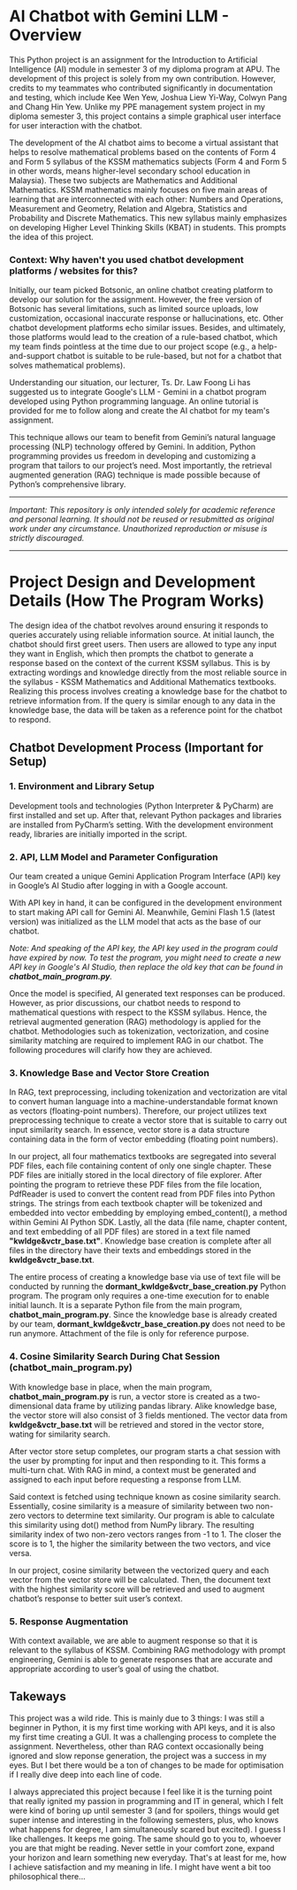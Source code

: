 # AI Chatbot with Gemini LLM - Overview
This Python project is an assignment for the Introduction to Artificial Intelligence (AI) module in semester 3 of my diploma program at APU. The development of this project is solely from my own contribution. However, credits to my teammates who contributed significantly in documentation and testing, which include Kee Wen Yew, Joshua Liew Yi-Way, Colwyn Pang and Chang Hin Yew. Unlike my PPE management system project in my diploma semester 3, this project contains a simple graphical user interface for user interaction with the chatbot.

The development of the AI chatbot aims to become a virtual assistant that helps to resolve mathematical problems based on the contents of Form 4 and Form 5 syllabus of the KSSM mathematics subjects (Form 4 and Form 5 in other words, means higher-level secondary school education in Malaysia). These two subjects are Mathematics and Additional Mathematics. KSSM mathematics mainly focuses on five main areas of learning that are interconnected with each other: Numbers and Operations, Measurement and Geometry, Relation and Algebra, Statistics and Probability and Discrete Mathematics. This new syllabus mainly emphasizes on developing Higher Level Thinking Skills (KBAT) in students. This prompts the idea of this project. 
<br>
### Context: Why haven't you used chatbot development platforms / websites for this?
Initially, our team picked Botsonic, an online chatbot creating platform to develop our solution for the assignment. However, the free version of Botsonic has several limitations, such as limited source uploads, low customization, occasional inaccurate response or hallucinations, etc. Other chatbot development platforms echo similar issues. Besides, and ultimately, those platforms would lead to the creation of a rule-based chatbot, which my team finds pointless at the time due to our project scope (e.g., a help-and-support chatbot is suitable to be rule-based, but not for a chatbot that solves mathematical problems). 

Understanding our situation, our lecturer, Ts. Dr. Law Foong Li has suggested us to integrate Google's LLM - Gemini in a chatbot program developed using Python programming language. An online tutorial is provided for me to follow along and create the AI chatbot for my team's assignment. 

This technique allows our team to benefit from Gemini’s natural language processing (NLP) technology offered by Gemini. In addition, Python programming provides us freedom in developing and customizing a program that tailors to our project’s need. Most importantly, the retrieval augmented generation (RAG) technique is made possible because of Python’s comprehensive library. 

---

*Important: This repository is only intended solely for academic reference and personal learning. It should not be reused or resubmitted as original work under any circumstance. Unauthorized reproduction or misuse is strictly discouraged.*

---

# Project Design and Development Details (How The Program Works)
The design idea of the chatbot revolves around ensuring it responds to queries accurately using reliable information source. At initial launch, the chatbot should first greet users. Then users are allowed to type any input they want in English, which then prompts the chatbot to generate a response based on the context of the current KSSM syllabus. This is by extracting wordings and knowledge directly from the most reliable source in the syllabus - KSSM Mathematics and Additional Mathematics textbooks. Realizing this process involves creating a knowledge base for the chatbot to retrieve information from. If the query is similar enough to any data in the knowledge base, the data will be taken as a reference point for the chatbot to respond.

## Chatbot Development Process (Important for Setup)
### 1. Environment and Library Setup
Development tools and technologies (Python Interpreter & PyCharm) are first installed and set up. After that, relevant Python packages and libraries are installed from PyCharm’s setting. With the development environment ready, libraries are initially imported in the script.


### 2. API, LLM Model and Parameter Configuration
Our team created a unique Gemini Application Program Interface (API) key in Google’s AI Studio after logging in with a Google account.

With API key in hand, it can be configured in the development environment to start making API call for Gemini AI. Meanwhile, Gemini Flash 1.5 (latest version) was initialized as the LLM model that acts as the base of our chatbot.

*Note: And speaking of the API key, the API key used in the program could have expired by now. To test the program, you might need to create a new API key in Google's AI Studio, then replace the old key that can be found in **chatbot_main_program.py**.*

Once the model is specified, AI generated text responses can be produced. However, as prior discussions, our chatbot needs to respond to mathematical questions with respect to the KSSM syllabus. Hence, the retrieval augmented generation (RAG) methodology is applied for the chatbot. Methodologies such as tokenization, vectorization, and cosine similarity matching are required to implement RAG in our chatbot. The following procedures will clarify how they are achieved.


### 3. Knowledge Base and Vector Store Creation
In RAG, text preprocessing, including tokenization and vectorization are vital to convert human language into a machine-understandable format known as vectors (floating-point numbers). Therefore, our project utilizes text preprocessing technique to create a vector store that is suitable to carry out input similarity search. In essence, vector store is a data structure containing data in the form of vector embedding (floating point numbers).

In our project, all four mathematics textbooks are segregated into several PDF files, each file containing content of only one single chapter. These PDF files are initially stored in the local directory of file explorer. After pointing the program to retrieve these PDF files from the file location, PdfReader is used to convert the content read from PDF files into Python strings. The strings from each textbook chapter will be tokenized and embedded into vector embedding by employing embed_content(), a method within Gemini AI Python SDK. Lastly, all the data (file name, chapter content, and text embedding of all PDF files) are stored in a text file named **"kwldge&vctr_base.txt"**. Knowledge base creation is complete after all files in the directory have their texts and embeddings stored in the **kwldge&vctr_base.txt**.

The entire process of creating a knowledge base via use of text file will be conducted by running the **dormant_kwldge&vctr_base_creation.py** Python program. The program only requires a one-time execution for to enable initial launch. It is a separate Python file from the main program, **chatbot_main_program.py**. Since the knowledge base is already created by our team, **dormant_kwldge&vctr_base_creation.py** does not need to be run anymore. Attachment of the file is only for reference purpose. 


### 4. Cosine Similarity Search During Chat Session (chatbot_main_program.py)
With knowledge base in place, when the main program, **chatbot_main_program.py** is run, a vector store is created as a two-dimensional data frame by utilizing pandas library. Alike knowledge base, the vector store will also consist of 3 fields mentioned. The vector data from **kwldge&vctr_base.txt** will be retrieved and stored in the vector store, wating for similarity search.

After vector store setup completes, our program starts a chat session with the user by prompting for input and then responding to it. This forms a multi-turn chat. With RAG in mind, a context must be generated and assigned to each input before requesting a response from LLM. 

Said context is fetched using technique known as cosine similarity search. Essentially, cosine similarity is a measure of similarity between two non-zero vectors to determine text similarity. Our program is able to calculate this similarity using dot() method from NumPy library. The resulting similarity index of two non-zero vectors ranges from -1 to 1. The closer the score is to 1, the higher the similarity between the two vectors, and vice versa.

In our project, cosine similarity between the vectorized query and each vector from the vector store will be calculated. Then, the document text with the highest similarity score will be retrieved and used to augment chatbot’s response to better suit user’s context.


### 5. Response Augmentation
With context available, we are able to augment response so that it is relevant to the syllabus of KSSM. Combining RAG methodology with prompt engineering, Gemini is able to generate responses that are accurate and appropriate according to user’s goal of using the chatbot.


## Takeways 
This project was a wild ride. This is mainly due to 3 things: I was still a beginner in Python, it is my first time working with API keys, and it is also my first time creating a GUI. It was a challenging process to complete the assignment. Nevertheless, other than RAG context occasionally being ignored and slow reponse generation, the project was a success in my eyes. But I bet there would be a ton of changes to be made for optimisation if I really dive deep into each line of code. 

I always appreciated this project because I feel like it is the turning point that really ignited my passion in programming and IT in general, which I felt were kind of boring up until semester 3 (and for spoilers, things would get super intense and interesting in the following semesters, plus, who knows what happens for degree, I am simultaneously scared but excited). I guess I like challenges. It keeps me going. The same should go to you to, whoever you are that might be reading. Never settle in your comfort zone, expand your horizon and learn something new everyday. That's at least for me, how I achieve satisfaction and my meaning in life. I might have went a bit too philosophical there...

